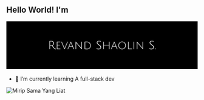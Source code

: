 ## Hello World! I'm 

![REVANDX](img/header.png)

<!--
**revandshaolinst/revandshaolinst** is a ✨ _special_ ✨ repository because its `README.md` (this file) appears on your GitHub profile.

Here are some ideas to get you started:

- 🔭 I’m currently working on ...
- 🌱 I’m currently learning ...
- 👯 I’m looking to collaborate on ...
- 🤔 I’m looking for help with ...
- 💬 Ask me about ...
- 📫 How to reach me: ...
- 😄 Pronouns: ...
- ⚡ Fun fact: ...
-->

- 🌱 I’m currently learning A full-stack dev

![Mirip Sama Yang Liat](https://media0.giphy.com/media/v1.Y2lkPTc5MGI3NjExemE2dms1eTdzMzV1cmUzazNkMWR4dHhyMXVvbmo3M2F2YmZkaWh4cyZlcD12MV9pbnRlcm5hbF9naWZfYnlfaWQmY3Q9Zw/bbshzgyFQDqPHXBo4c/giphy.gif)
